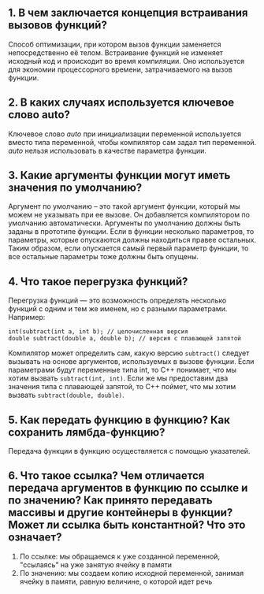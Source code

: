 ## 1. В чем заключается концепция встраивания вызовов функций? ##
   
 Способ оптимизации, при котором вызов функции заменяется непосредственно её телом. Встраивание функций не изменяет исходный код и происходит во время компиляции. Оно используется для экономии процессорного времени,
 затрачиваемого на вызов функции.

## 2. В каких случаях используется ключевое слово auto? ##

Ключевое слово *_auto_* при инициализации переменной используется вместо типа переменной, чтобы компилятор сам задал тип переменной.
*_auto_* нельзя использовать в качестве параметра функции.

## 3. Какие аргументы функции могут иметь значения по умолчанию? ##

Аргумент по умолчанию – это такой аргумент функции, который мы можем не указывать при ее вызове. Он добавляется компилятором по умолчанию автоматически.
Аргументы по умолчанию должны быть заданы в прототипе функции.
Если в функции несколько параметров, то параметры, которые опускаются
должны находиться правее остальных. Таким образом, если опускается
самый первый параметр функции, то все остальные параметры тоже
должны быть опущены.

## 4. Что такое перегрузка функций? ##

Перегрузка функций — это возможность определять несколько функций с одним и тем же именем, но с разными параметрами. Например:
```
int(subtract(int a, int b); // целочисленная версия
double subtract(double a, double b); // версия с плавающей запятой
```
Компилятор может определить сам, какую версию ```subtract()``` следует вызывать на основе аргументов, используемых в вызове функции. Если параметрами будут переменные типа int, то C++ понимает, что мы хотим вызвать ```subtract(int, int)```. Если же мы предоставим два значения типа с плавающей запятой, то C++ поймет, что мы хотим вызвать ```subtract(double, double)```.
## 5. Как передать функцию в функцию? Как сохранить лямбда-функцию? ##

Передача функции в функцию осуществляется с помощью указателей.

## 6. Что такое ссылка? Чем отличается передача аргументов в функцию по ссылке и по значению? Как принято передавать массивы и другие контейнеры в функции? Может ли ссылка быть константной? Что это означает? ##

1. По ссылке: мы обращаемся к уже созданной переменной, "ссылаясь" на уже занятую ячейку в памяти
2. По значению: мы создаем копию исходной переменной, занимая ячейку в памяти, равную величине, о которой идет речь 
